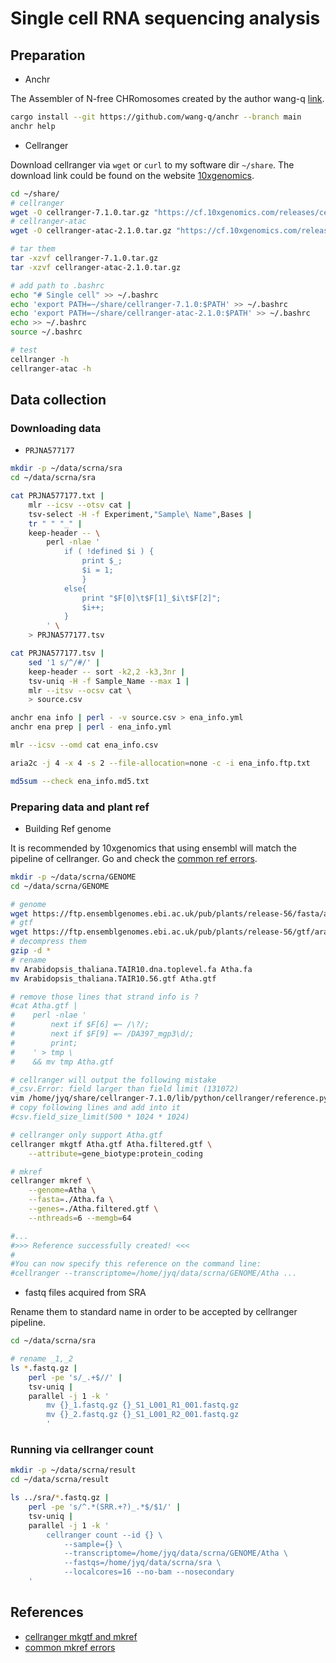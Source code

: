 # Single cell RNA sequencing analysis

## Preparation

- Anchr

The Assembler of N-free CHRomosomes created by the author wang-q [link](https://github.com/wang-q/anchr).

```bash
cargo install --git https://github.com/wang-q/anchr --branch main
anchr help
```

- Cellranger
 
Download cellranger via `wget` or `curl` to my software dir `~/share`. The download link could be found on the website [10xgenomics](https://support.10xgenomics.com/single-cell-gene-expression/software/overview/welcome).

```bash
cd ~/share/
# cellranger
wget -O cellranger-7.1.0.tar.gz "https://cf.10xgenomics.com/releases/cell-exp/cellranger-7.1.0.tar.gz?Expires=1680805080&Policy=eyJTdGF0ZW1lbnQiOlt7IlJlc291cmNlIjoiaHR0cHM6Ly9jZi4xMHhnZW5vbWljcy5jb20vcmVsZWFzZXMvY2VsbC1leHAvY2VsbHJhbmdlci03LjEuMC50YXIuZ3oiLCJDb25kaXRpb24iOnsiRGF0ZUxlc3NUaGFuIjp7IkFXUzpFcG9jaFRpbWUiOjE2ODA4MDUwODB9fX1dfQ__&Signature=i6cFr79khQt8vYd-lOuN6YiHDMt5~qvtN0DGaSlzZ7lf676CYdL-~msHdxFp1sNQESSGY1GvRF5hBNUzt7OcmNDqz4mDTiPDRrHj3-nkcDmS1YnWqaxXTS7M95pjdRjqt8udJjALr3YKHeZN8uJU6TNf1IIsm7Jgqr5eSM7dJGlFnwPLAz9rzFADKOaeDTG5a-CuEq8-7GL4cbjyNzshvFOThmAUnYFbKQfjennorucsdYD1B2AlJEiEtEykaKUeQ4DhVZZose51R6qMkFj4iCFgMjdB4EgcRyvNkmIQ6j4kZZsEJl6CF8hROOYckalVk1EKlod9LQTHf3fCD3Zlkg__&Key-Pair-Id=APKAI7S6A5RYOXBWRPDA"
# cellranger-atac
wget -O cellranger-atac-2.1.0.tar.gz "https://cf.10xgenomics.com/releases/cell-atac/cellranger-atac-2.1.0.tar.gz?Expires=1680813186&Policy=eyJTdGF0ZW1lbnQiOlt7IlJlc291cmNlIjoiaHR0cHM6Ly9jZi4xMHhnZW5vbWljcy5jb20vcmVsZWFzZXMvY2VsbC1hdGFjL2NlbGxyYW5nZXItYXRhYy0yLjEuMC50YXIuZ3oiLCJDb25kaXRpb24iOnsiRGF0ZUxlc3NUaGFuIjp7IkFXUzpFcG9jaFRpbWUiOjE2ODA4MTMxODZ9fX1dfQ__&Signature=dHBrc-5MMWr-6hTLwDIgorZIupXByEcbI6jjA8hQTsd1aWOfgHGUKXGKsukjmw2zp8ehD2yxduUmpuMyIymctkIEuavk6jYSHS6mekyi8S0hKfE9qk8Zya-VP8gIyqVy5LaFgtFdt164-yVBKjA9kLVdBJ5qghs2WNOhJqQ2es~iH8rdb5L2OSjdv0hHTIuypMQobOKSt27kKfOPtbV-f~~g1d1MxrgBJJXu7JDS-QwLwqbU3eDUPz2IE5XqmsFYEkxAlOlYszdv-kIGxc37AvwBavMJfMzJqIlcVvi53N4szZGqqQ4V4f-p8q0oh2RYJA-fe3sOFK6fBYI0gFeeeQ__&Key-Pair-Id=APKAI7S6A5RYOXBWRPDA"

# tar them
tar -xzvf cellranger-7.1.0.tar.gz
tar -xzvf cellranger-atac-2.1.0.tar.gz

# add path to .bashrc
echo "# Single cell" >> ~/.bashrc
echo 'export PATH=~/share/cellranger-7.1.0:$PATH' >> ~/.bashrc
echo 'export PATH=~/share/cellranger-atac-2.1.0:$PATH' >> ~/.bashrc
echo >> ~/.bashrc
source ~/.bashrc

# test
cellranger -h
cellranger-atac -h
```

## Data collection

### Downloading data

- `PRJNA577177`

```bash
mkdir -p ~/data/scrna/sra
cd ~/data/scrna/sra

cat PRJNA577177.txt |
    mlr --icsv --otsv cat |
    tsv-select -H -f Experiment,"Sample\ Name",Bases |
    tr " " "_" |
    keep-header -- \
        perl -nlae '
            if ( !defined $i ) {
                print $_;
                $i = 1;
                }
            else{
                print "$F[0]\t$F[1]_$i\t$F[2]";
                $i++;
            }
        ' \
    > PRJNA577177.tsv

cat PRJNA577177.tsv |
    sed '1 s/^/#/' |
    keep-header -- sort -k2,2 -k3,3nr |
    tsv-uniq -H -f Sample_Name --max 1 |
    mlr --itsv --ocsv cat \
    > source.csv

anchr ena info | perl - -v source.csv > ena_info.yml
anchr ena prep | perl - ena_info.yml

mlr --icsv --omd cat ena_info.csv

aria2c -j 4 -x 4 -s 2 --file-allocation=none -c -i ena_info.ftp.txt

md5sum --check ena_info.md5.txt
```

### Preparing data and plant ref

- Building Ref genome

It is recommended by 10xgenomics that using ensembl will match the pipeline of cellranger. Go and check the [common ref errors](https://kb.10xgenomics.com/hc/en-us/articles/4707448154381-Common-mkref-errors-when-building-custom-reference-from-NCBI-UCSC-or-RefSeq-genomes).

```bash
mkdir -p ~/data/scrna/GENOME
cd ~/data/scrna/GENOME

# genome
wget https://ftp.ensemblgenomes.ebi.ac.uk/pub/plants/release-56/fasta/arabidopsis_thaliana/dna/Arabidopsis_thaliana.TAIR10.dna.toplevel.fa.gz
# gtf
wget https://ftp.ensemblgenomes.ebi.ac.uk/pub/plants/release-56/gtf/arabidopsis_thaliana/Arabidopsis_thaliana.TAIR10.56.gtf.gz
# decompress them
gzip -d *
# rename
mv Arabidopsis_thaliana.TAIR10.dna.toplevel.fa Atha.fa
mv Arabidopsis_thaliana.TAIR10.56.gtf Atha.gtf

# remove those lines that strand info is ?
#cat Atha.gtf |
#    perl -nlae '
#        next if $F[6] =~ /\?/;
#        next if $F[9] =~ /DA397_mgp3\d/;
#        print;
#    ' > tmp \
#    && mv tmp Atha.gtf

# cellranger will output the following mistake
#_csv.Error: field larger than field limit (131072)
vim /home/jyq/share/cellranger-7.1.0/lib/python/cellranger/reference.py
# copy following lines and add into it
#csv.field_size_limit(500 * 1024 * 1024)

# cellranger only support Atha.gtf
cellranger mkgtf Atha.gtf Atha.filtered.gtf \
    --attribute=gene_biotype:protein_coding

# mkref
cellranger mkref \
    --genome=Atha \
    --fasta=./Atha.fa \
    --genes=./Atha.filtered.gtf \
    --nthreads=6 --memgb=64

#...
#>>> Reference successfully created! <<<
#
#You can now specify this reference on the command line:
#cellranger --transcriptome=/home/jyq/data/scrna/GENOME/Atha ...
```

- fastq files acquired from SRA

Rename them to standard name in order to be accepted by cellranger pipeline.

```bash
cd ~/data/scrna/sra

# rename _1,_2
ls *.fastq.gz |
    perl -pe 's/_.+$//' |
    tsv-uniq |
    parallel -j 1 -k '
        mv {}_1.fastq.gz {}_S1_L001_R1_001.fastq.gz
        mv {}_2.fastq.gz {}_S1_L001_R2_001.fastq.gz
        '
```

### Running via cellranger count

```bash
mkdir -p ~/data/scrna/result
cd ~/data/scrna/result

ls ../sra/*.fastq.gz |
    perl -pe 's/^.*(SRR.+?)_.*$/$1/' |
    tsv-uniq |
    parallel -j 1 -k '
        cellranger count --id {} \
            --sample={} \
            --transcriptome=/home/jyq/data/scrna/GENOME/Atha \
            --fastqs=/home/jyq/data/scrna/sra \
            --localcores=16 --no-bam --nosecondary
    '
```

## References

- [cellranger mkgtf and mkref](https://blog.csdn.net/flashan_shensanceng/article/details/115718337)
- [common mkref errors](https://kb.10xgenomics.com/hc/en-us/articles/4707448154381-Common-mkref-errors-when-building-custom-reference-from-NCBI-UCSC-or-RefSeq-genomes)
